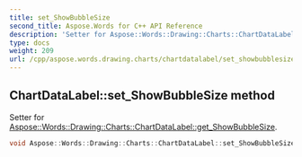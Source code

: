 ```yaml
---
title: set_ShowBubbleSize
second_title: Aspose.Words for C++ API Reference
description: 'Setter for Aspose::Words::Drawing::Charts::ChartDataLabel::get_ShowBubbleSize.'
type: docs
weight: 209
url: /cpp/aspose.words.drawing.charts/chartdatalabel/set_showbubblesize/
---
```

## ChartDataLabel::set_ShowBubbleSize method


Setter for [Aspose::Words::Drawing::Charts::ChartDataLabel::get_ShowBubbleSize](../get_showbubblesize/).

```cpp
void Aspose::Words::Drawing::Charts::ChartDataLabel::set_ShowBubbleSize(bool value)
```

